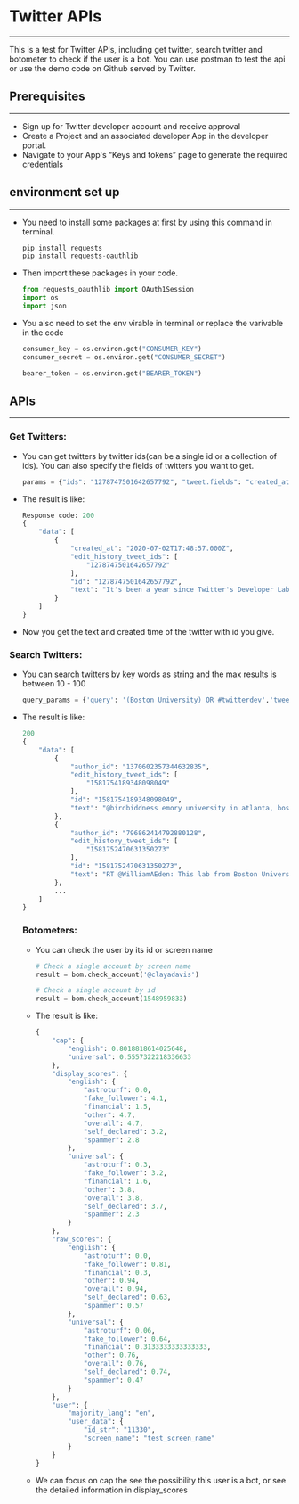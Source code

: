 # Twitter APIs

---

This is a test for Twitter APIs, including get twitter, search twitter and botometer to check if the user is a bot. You can use postman to test  the api or use the demo code on Github served by Twitter.

## Prerequisites

---

* Sign up for Twitter developer account and receive approval
* Create a Project and an associated developer App in the developer portal.
* Navigate to your App's “Keys and tokens” page to generate the required credentials 

## environment set up

---

* You need to install some packages at first by using this command in terminal.

	```python
	pip install requests
	pip install requests-oauthlib
	```

* Then import these packages in your code.

	```python
	from requests_oauthlib import OAuth1Session
	import os
	import json
	```

* You also need to set the env virable in terminal or replace the varivable in the code

	```python
	consumer_key = os.environ.get("CONSUMER_KEY")
	consumer_secret = os.environ.get("CONSUMER_SECRET")
	```

	```python
	bearer_token = os.environ.get("BEARER_TOKEN")
	```

## APIs

---

### Get Twitters:

* You can get twitters by twitter ids(can be a single id or a collection of ids). You can also specify the fields of twitters you want to get.

	```python
	params = {"ids": "1278747501642657792", "tweet.fields": "created_at"}
	```

* The result is like:

	```python
	Response code: 200
	{
	    "data": [
	        {
	            "created_at": "2020-07-02T17:48:57.000Z",
	            "edit_history_tweet_ids": [
	                "1278747501642657792"
	            ],
	            "id": "1278747501642657792",
	            "text": "It's been a year since Twitter's Developer Labs launched.\n\nAs we build towards the next generation of the #TwitterAPI (coming VERY soon), see what we've learned and changed along the way. https://t.co/WvjuEWCa6G"
	        }
	    ]
	}
	```

* Now you get the text and created time of the twitter with id you give.

### Search Twitters:

* You can search twitters by key words as string and the max results is between 10 - 100

	```python
	query_params = {'query': '(Boston University) OR #twitterdev','tweet.fields': 'author_id', 'max_results': 100}
	```

* The result is like:

	```python
	200
	{
	    "data": [
	        {
	            "author_id": "1370602357344632835",
	            "edit_history_tweet_ids": [
	                "1581754189348098049"
	            ],
	            "id": "1581754189348098049",
	            "text": "@birdbiddness emory university in atlanta, boston university, cuny macaulay honors (CRAZY REACH like 3% acceptance rate), rutgers university in jersey"
	        },
	        {
	            "author_id": "796862414792880128",
	            "edit_history_tweet_ids": [
	                "1581752470631350273"
	            ],
	            "id": "1581752470631350273",
	            "text": "RT @WilliamAEden: This lab from Boston University is taking the Omicron spike protein and adding it to wildtype COVID:\n\n\u201cIn K18-hACE2 mice,\u2026"
	        },
	        ...
	    ]
	}
	```

	### Botometers:

	* You can check the user by its id or screen name

		```python
		# Check a single account by screen name
		result = bom.check_account('@clayadavis')
		
		# Check a single account by id
		result = bom.check_account(1548959833)
		```

	* The result is like:

		```python
		{
		    "cap": {
		        "english": 0.8018818614025648,
		        "universal": 0.5557322218336633
		    },
		    "display_scores": {
		        "english": {
		            "astroturf": 0.0,
		            "fake_follower": 4.1,
		            "financial": 1.5,
		            "other": 4.7,
		            "overall": 4.7,
		            "self_declared": 3.2,
		            "spammer": 2.8
		        },
		        "universal": {
		            "astroturf": 0.3,
		            "fake_follower": 3.2,
		            "financial": 1.6,
		            "other": 3.8,
		            "overall": 3.8,
		            "self_declared": 3.7,
		            "spammer": 2.3
		        }
		    },
		    "raw_scores": {
		        "english": {
		            "astroturf": 0.0,
		            "fake_follower": 0.81,
		            "financial": 0.3,
		            "other": 0.94,
		            "overall": 0.94,
		            "self_declared": 0.63,
		            "spammer": 0.57
		        },
		        "universal": {
		            "astroturf": 0.06,
		            "fake_follower": 0.64,
		            "financial": 0.3133333333333333,
		            "other": 0.76,
		            "overall": 0.76,
		            "self_declared": 0.74,
		            "spammer": 0.47
		        }
		    },
		    "user": {
		        "majority_lang": "en",
		        "user_data": {
		            "id_str": "11330",
		            "screen_name": "test_screen_name"
		        }
		    }
		}
		```

	* We can focus on cap the see the possibility this user is a bot, or see the detailed information in display_scores

	

	













